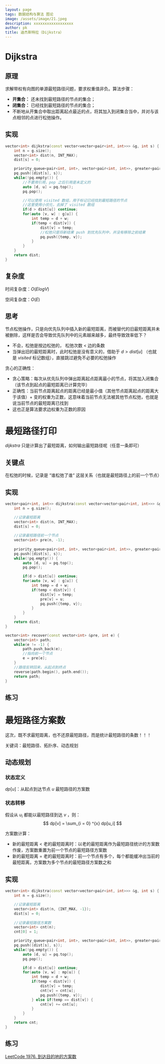 ```yaml
---
layout: page
tags: 数据结构与算法 图论
image: /assets/image/21.jpeg
description: xxxxxxxxxxxxxxxxxx
author: pk
title: 迪杰斯特拉（Dijkstra）
---
```


# Dijkstra

## 原理
求解带权有向图的单源最短路径问题，要求权重值非负。算法步骤：
- **开集合：** 还未找到最短路径的节点的集合；
- **闭集合：** 已经找到最短路径的节点的集合；
- 不断地从开集合中取出距离起点最近的点，将其加入到闭集合当中，并对与该点相邻的点进行松弛操作。

## 实现
```cpp
vector<int> dijkstra(const vector<vector<pair<int, int>>> &g, int s) {
    int n = g.size();
    vector<int> dist(n, INT_MAX);
    dist[s] = 0;

    priority_queue<pair<int, int>, vector<pair<int, int>>, greater<pair<int, int>>> pq;
    pq.push({dist[s], s});
    while(!pq.empty()) {
        //不要用引用，pop 之后引用是未定义的
        auto [d, u] = pq.top();
        pq.pop();

        //可以使用 visited 数组，用于标记已经找到最短路径的节点
        //这里使用小优化，去掉了 visited 数组
        if(d > dist[u]) continue;
        for(auto [v, w] : g[u]) {
            int temp = d + w;
            if(temp < dist[v]) {
                dist[v] = temp;
                //松弛只是将新结果 push 到优先队列中，并没有移除之前结果
                pq.push({temp, v});
            }
        }
    }
    return dist;
}
```

## 复杂度

时间复杂度：$O(ElogV)$

空间复杂度：$O(E)$

## 思考

节点松弛操作，只是向优先队列中插入新的最短距离，而被替代的旧最短距离并未被删除，这样是否会导致优先队列中的元素越来越多，最终导致效率低下？
- 不会，松弛是按边松弛的， 松弛次数 < 边的条数
- 当弹出旧的最短距离时，此时松弛是没有意义的，借助于 $d > dist[u]$ （也就是 $visited$ 标记数组），直接跳过避免不必要的松弛操作


贪心的正确性：
- 贪心策略：每次从优先队列中弹出距离起点距离最小的节点，将其加入闭集合（该节点到起点的最短距离已计算完毕）
- 正确性：当前节点距离起点的距离已经是最小值（其他节点距离起点的距离大于该值）+ 变的权重为正数，这意味着当前节点无法被其他节点松弛，也就是说当前节点的最短距离已找到
- 这也正是算法要求边权重为正数的原因




# 最短路径打印
$dijkstra$ 只是计算出了最短距离，如何输出最短路径呢（任意一条即可）

## 关键点

在松弛的时候，记录是 “谁松弛了谁“ 这层关系（也就是最短路径上的前一个节点）

## 实现

```cpp
vector<pair<int, int>> dijkstra(const vector<vector<pair<int, int>>> &g, int s) {
    int n = g.size();

    //记录最短距离
    vector<int> dist(n, INT_MAX);
    dist[s] = 0;
    
    //记录最短路径前一个节点
    vector<int> pre(n, -1);
    
    priority_queue<pair<int, int>, vector<pair<int, int>>, greater<pair<int, int>>> pq;
    pq.push({dist[s], s});
    while(!pq.empty()) {
        auto [d, u] = pq.top();
        pq.pop();

        if(d > dist[u]) continue;
        for(auto [v, w] : g[u]) {
            int temp = d + w;
            if(temp < dist[v]) {
                dist[v] = temp;
                pre[v] = u;
                pq.push({temp, v});
            }
        }
    }
    return dist;
}

vector<int> recover(const vector<int> &pre, int e) {
    vector<int> path;
    while(e != -1) {
        path.push_back(e);
        //指向前一个节点
        e = pre[e];
    }
    //路径反转回来，从起点到终点
    reverse(path.begin(), path.end());
    return path;
}
```
## 练习





# 最短路径方案数
这次，既不求最短距离，也不还原最短路径，而是统计最短路径的条数！！！

关键词：最短路径、拓扑序、动态规划

## 动态规划

### 状态定义

$dp[u]$：从起点到达节点 $u$ 最短路径的方案数

### 状态转移

假设从 $u_i$ 都能以最短路径到达 $v$ ，则：
$$
dp[v] = \sum_{i = 0} ^{x} dp[u_i] 
$$


方案数计算：

- 新的最短距离 < 老的最短距离时：以老的最短距离作为最短路径统计的方案数作废，方案数重置为前一个节点的最短路径方案数
- 新的最短距离 = 老的最短距离时：前一个节点有多个，每个都能缓冲出当前的最短距离，方案数为多个节点的最短路径方案数之和

## 实现
```cpp
vector<int> dijkstra(const vector<vector<pair<int, int>>> &g, int s) {
    int n = g.size();

    //记录最短距离
    vector<int> dist(n, {INT_MAX, -1});
    dist[s] = 0;
    
    //记录最短路径方案数
    vector<int> cnt(n);
    cnt[0] = 1;

    priority_queue<pair<int, int>, vector<pair<int, int>>, greater<pair<int, int>>> pq;
    pq.push({dist[s], s});
    while(!pq.empty()) {
        auto [d, u] = pq.top();
        pq.pop();

        if(d > dist[u]) continue;
        for(auto [v, w] : mp[u]) {
            int temp = d + w;
            if(temp < dist[v]) {
                dist[v] = temp;
                cnt[v] = cnt[u];
                pq.push({temp, v});
            } else if(temp == dist[v]) {
                cnt[v] += cnt[u];
            }
        }
    }
    return cnt;
}
```

## 练习
[LeetCode 1976. 到达目的地的方案数](https://leetcode.cn/problems/number-of-ways-to-arrive-at-destination/)

